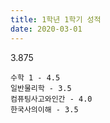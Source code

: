 ```yaml
---
title: 1학년 1학기 성적
date: 2020-03-01
---
```


3.875

<!--more-->
```
수학 1 - 4.5
일반물리학 - 3.5
컴퓨팅사고와인간 - 4.0
한국사의이해 - 3.5
```